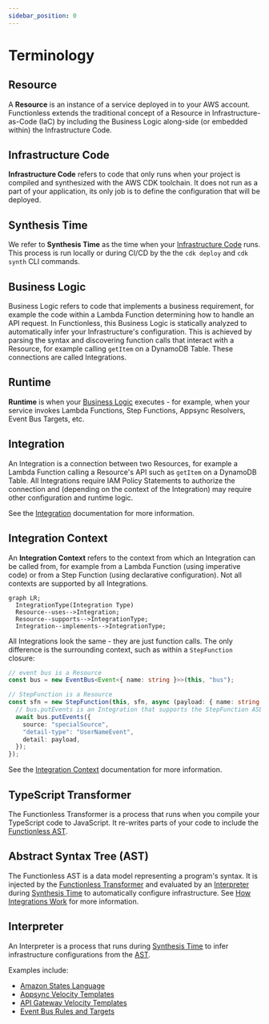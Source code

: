 ```yaml
---
sidebar_position: 0
---
```


# Terminology

## Resource

A **Resource** is an instance of a service deployed in to your AWS account. Functionless extends the traditional concept of a Resource in Infrastructure-as-Code (IaC) by including the Business Logic along-side (or embedded within) the Infrastructure Code.

## Infrastructure Code

**Infrastructure Code** refers to code that only runs when your project is compiled and synthesized with the AWS CDK toolchain. It does not run as a part of your application, its only job is to define the configuration that will be deployed.

## Synthesis Time

We refer to **Synthesis Time** as the time when your [Infrastructure Code](#infrastructure-code) runs. This process is run locally or during CI/CD by the the `cdk deploy` and `cdk synth` CLI commands.

## Business Logic

Business Logic refers to code that implements a business requirement, for example the code within a Lambda Function determining how to handle an API request. In Functionless, this Business Logic is statically analyzed to automatically infer your Infrastructure's configuration. This is achieved by parsing the syntax and discovering function calls that interact with a Resource, for example calling `getItem` on a DynamoDB Table. These connections are called Integrations.

## Runtime

**Runtime** is when your [Business Logic](#business-logic) executes - for example, when your service invokes Lambda Functions, Step Functions, Appsync Resolvers, Event Bus Targets, etc.

## Integration

An Integration is a connection between two Resources, for example a Lambda Function calling a Resource's API such as `getItem` on a DynamoDB Table. All Integrations require IAM Policy Statements to authorize the connection and (depending on the context of the Integration) may require other configuration and runtime logic.

See the [Integration](./integration/) documentation for more information.

## Integration Context

An **Integration Context** refers to the context from which an Integration can be called from, for example from a Lambda Function (using imperative code) or from a Step Function (using declarative configuration). Not all contexts are supported by all Integrations.

```mermaid
graph LR;
  IntegrationType(Integration Type)
  Resource--uses-->Integration;
  Resource--supports-->IntegrationType;
  Integration--implements-->IntegrationType;
```

All Integrations look the same - they are just function calls. The only difference is the surrounding context, such as within a `StepFunction` closure:

```ts
// event bus is a Resource
const bus = new EventBus<Event<{ name: string }>>(this, "bus");

// StepFunction is a Resource
const sfn = new StepFunction(this, sfn, async (payload: { name: string }) => {
  // bus.putEvents is an Integration that supports the StepFunction ASL Integration Type
  await bus.putEvents({
    source: "specialSource",
    "detail-type": "UserNameEvent",
    detail: payload,
  });
});
```

See the [Integration Context](./integration/index.md#integration-context) documentation for more information.

## TypeScript Transformer

The Functionless Transformer is a process that runs when you compile your TypeScript code to JavaScript. It re-writes parts of your code to include the [Functionless AST](#abstract-syntax-tree-ast).

## Abstract Syntax Tree (AST)

The Functionless AST is a data model representing a program's syntax. It is injected by the [Functionless Transformer](#typescript-transformer) and evaluated by an [Interpreter](#interpreter) during [Synthesis Time](#synthesis-time) to automatically configure infrastructure. See [How Integrations Work](../advanced-concepts/how-integrations-work.md#functionless-ast) for more information.

## Interpreter

An Interpreter is a process that runs during [Synthesis Time](#synthesis-time) to infer infrastructure configurations from the [AST](#abstract-syntax-tree-ast).

Examples include:

- [Amazon States Language](../api/asl/classes/ASL-1.md)
- [Appsync Velocity Templates](../api/aws-appsync-constructs/classes/AppsyncVTL.md)
- [API Gateway Velocity Templates](../api/aws-apigateway-constructs/classes/APIGatewayVTL.md)
- [Event Bus Rules and Targets](../api/aws-events-constructs/classes/EventBus.md)
